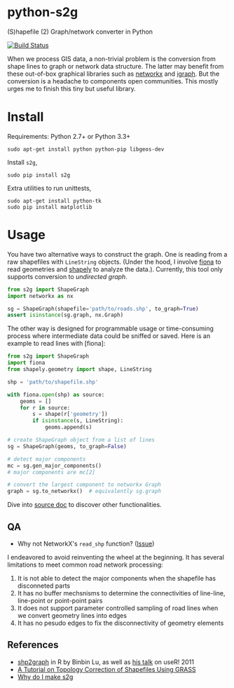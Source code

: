 # python-s2g

(S)hapefile (2) Graph/network converter in Python

[![Build Status](https://travis-ci.org/caesar0301/s2g.svg?branch=master)](https://travis-ci.org/caesar0301/s2g)

When we process GIS data, a non-trivial problem is the conversion from shape lines to graph or network data structure.
The latter may benefit from these out-of-box graphical libraries such as [networkx](http://networkx.github.io/)
and [igraph](http://igraph.org/python/). But the conversion is a headache to components open communities.
This mostly urges me to finish this tiny but useful library.

# Install

Requirements: Python 2.7+ or Python 3.3+

```
sudo apt-get install python python-pip libgeos-dev
```

Install `s2g`,

```$xslt
sudo pip install s2g
```

Extra utilities to run unittests,

```
sudo apt-get install python-tk
sudo pip install matplotlib
```

# Usage

You have two alternative ways to construct the graph. One is reading from a raw shapefiles with `LineString` objects.
(Under the hood, I involve [fiona](https://pypi.python.org/pypi/Fiona/) to read geometries and
[shapely](https://pypi.python.org/pypi/Shapely) to analyze the data.).
Currently, this tool only supports conversion to *undirected graph*.

```python
from s2g import ShapeGraph
import networkx as nx

sg = ShapeGraph(shapefile='path/to/roads.shp', to_graph=True)
assert isinstance(sg.graph, nx.Graph)
```

The other way is designed for programmable usage or time-consuming process where intermediate data could be sniffed or
saved. Here is an example to read lines with [fiona]:

```python
from s2g import ShapeGraph
import fiona
from shapely.geometry import shape, LineString

shp = 'path/to/shapefile.shp'

with fiona.open(shp) as source:
    geoms = []
    for r in source:
        s = shape(r['geometry'])
        if isinstance(s, LineString):
            geoms.append(s)

# create ShapeGraph object from a list of lines
sg = ShapeGraph(geoms, to_graph=False)

# detect major components
mc = sg.gen_major_components()
# major components are mc[2]

# convert the largest component to networkx Graph
graph = sg.to_networkx()  # equivalently sg.graph
```

Dive into [source doc](https://github.com/caesar0301/python-s2g/blob/master/s2g/shapegraph.py) to discover other functionalities.

## QA

* Why not NetworkX's `read_shp` function? ([Issue](https://github.com/caesar0301/s2g/issues/4))

I endeavored to avoid reinventing the wheel at the beginning. It has several limitations to meet common road network processing:
1. It is not able to detect the major components when the shapefile has disconneted parts
2. It has no buffer mechsnisms to determine the connectivities of line-line, line-point or point-point pairs
3. It does not support parameter controlled sampling of road lines when we convert geometry lines into edges
4. It has no pesudo edges to fix the disconnectivity of geometry elements

## References

* [shp2graph](https://cran.r-project.org/web/packages/shp2graph/index.html) in R by Binbin Lu, as well as [his talk](http://web.warwick.ac.uk/statsdept/user2011/TalkSlides/Contributed/17Aug_1600_FocusIV_2-Geospatial_1-Lu.pdf) on useR! 2011
* [A Tutorial on Topology Correction of Shapefiles Using GRASS](http://xiaming.me/posts/2015/08/29/a-tutorial-on-topology-correction-of-shapefiles-using-grass/)
* [Why do I make s2g](http://xiaming.me/posts/2016/12/18/process-gis-shapefile-with-graph-tools/)
